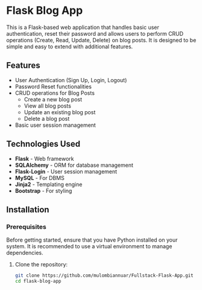 # Flask Blog App

This is a Flask-based web application that handles basic user authentication, reset their password and allows users to perform CRUD operations (Create, Read, Update, Delete) on blog posts. It is designed to be simple and easy to extend with additional features.

## Features

- User Authentication (Sign Up, Login, Logout)
- Password Reset functionalities
- CRUD operations for Blog Posts
  - Create a new blog post
  - View all blog posts
  - Update an existing blog post
  - Delete a blog post
- Basic user session management

## Technologies Used

- **Flask** - Web framework
- **SQLAlchemy** - ORM for database management
- **Flask-Login** - User session management
- **MySQL** - For DBMS
- **Jinja2** - Templating engine
- **Bootstrap** - For styling

## Installation

### Prerequisites

Before getting started, ensure that you have Python installed on your system. It is recommended to use a virtual environment to manage dependencies.

1. Clone the repository:

   ```bash
   git clone https://github.com/mulombiannuar/Fullstack-Flask-App.git
   cd flask-blog-app
   ```
